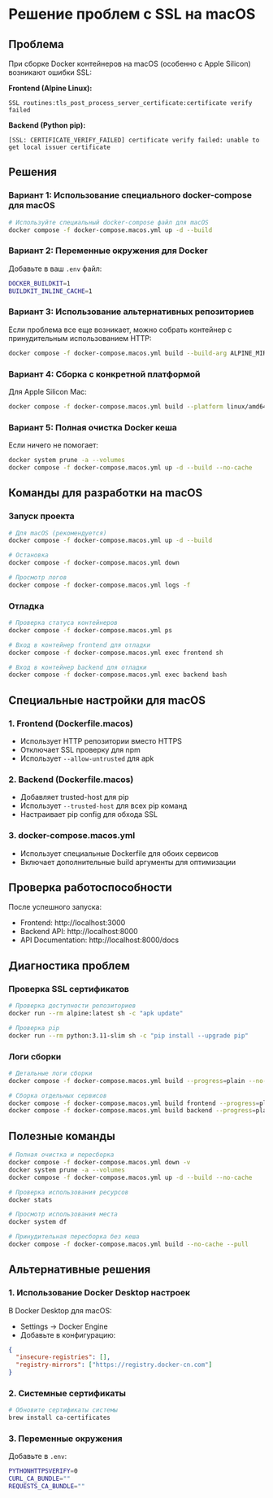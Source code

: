 # Решение проблем с SSL на macOS

## Проблема
При сборке Docker контейнеров на macOS (особенно с Apple Silicon) возникают ошибки SSL:

**Frontend (Alpine Linux):**
```
SSL routines:tls_post_process_server_certificate:certificate verify failed
```

**Backend (Python pip):**
```
[SSL: CERTIFICATE_VERIFY_FAILED] certificate verify failed: unable to get local issuer certificate
```

## Решения

### Вариант 1: Использование специального docker-compose для macOS
```bash
# Используйте специальный docker-compose файл для macOS
docker compose -f docker-compose.macos.yml up -d --build
```

### Вариант 2: Переменные окружения для Docker
Добавьте в ваш `.env` файл:
```bash
DOCKER_BUILDKIT=1
BUILDKIT_INLINE_CACHE=1
```

### Вариант 3: Использование альтернативных репозиториев
Если проблема все еще возникает, можно собрать контейнер с принудительным использованием HTTP:
```bash
docker compose -f docker-compose.macos.yml build --build-arg ALPINE_MIRROR=http://dl-cdn.alpinelinux.org/alpine/v3.18/main
```

### Вариант 4: Сборка с конкретной платформой
Для Apple Silicon Mac:
```bash
docker compose -f docker-compose.macos.yml build --platform linux/amd64
```

### Вариант 5: Полная очистка Docker кеша
Если ничего не помогает:
```bash
docker system prune -a --volumes
docker compose -f docker-compose.macos.yml up -d --build --no-cache
```

## Команды для разработки на macOS

### Запуск проекта
```bash
# Для macOS (рекомендуется)
docker compose -f docker-compose.macos.yml up -d --build

# Остановка
docker compose -f docker-compose.macos.yml down

# Просмотр логов
docker compose -f docker-compose.macos.yml logs -f
```

### Отладка
```bash
# Проверка статуса контейнеров
docker compose -f docker-compose.macos.yml ps

# Вход в контейнер frontend для отладки
docker compose -f docker-compose.macos.yml exec frontend sh

# Вход в контейнер backend для отладки
docker compose -f docker-compose.macos.yml exec backend bash
```

## Специальные настройки для macOS

### 1. Frontend (Dockerfile.macos)
- Использует HTTP репозитории вместо HTTPS
- Отключает SSL проверку для npm
- Использует `--allow-untrusted` для apk

### 2. Backend (Dockerfile.macos)
- Добавляет trusted-host для pip
- Использует `--trusted-host` для всех pip команд
- Настраивает pip config для обхода SSL

### 3. docker-compose.macos.yml
- Использует специальные Dockerfile для обоих сервисов
- Включает дополнительные build аргументы для оптимизации

## Проверка работоспособности
После успешного запуска:
- Frontend: http://localhost:3000
- Backend API: http://localhost:8000
- API Documentation: http://localhost:8000/docs

## Диагностика проблем

### Проверка SSL сертификатов
```bash
# Проверка доступности репозиториев
docker run --rm alpine:latest sh -c "apk update"

# Проверка pip
docker run --rm python:3.11-slim sh -c "pip install --upgrade pip"
```

### Логи сборки
```bash
# Детальные логи сборки
docker compose -f docker-compose.macos.yml build --progress=plain --no-cache

# Сборка отдельных сервисов
docker compose -f docker-compose.macos.yml build frontend --progress=plain
docker compose -f docker-compose.macos.yml build backend --progress=plain
```

## Полезные команды
```bash
# Полная очистка и пересборка
docker compose -f docker-compose.macos.yml down -v
docker system prune -a --volumes
docker compose -f docker-compose.macos.yml up -d --build --no-cache

# Проверка использования ресурсов
docker stats

# Просмотр использования места
docker system df

# Принудительная пересборка без кеша
docker compose -f docker-compose.macos.yml build --no-cache --pull
```

## Альтернативные решения

### 1. Использование Docker Desktop настроек
В Docker Desktop для macOS:
- Settings → Docker Engine
- Добавьте в конфигурацию:
```json
{
  "insecure-registries": [],
  "registry-mirrors": ["https://registry.docker-cn.com"]
}
```

### 2. Системные сертификаты
```bash
# Обновите сертификаты системы
brew install ca-certificates
```

### 3. Переменные окружения
Добавьте в `.env`:
```bash
PYTHONHTTPSVERIFY=0
CURL_CA_BUNDLE=""
REQUESTS_CA_BUNDLE=""
``` 